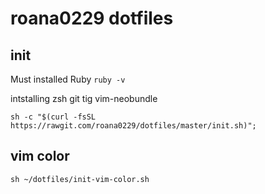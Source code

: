 # roana0229 dotfiles

## init
Must installed Ruby `ruby -v`

intstalling zsh git tig vim-neobundle

`sh -c "$(curl -fsSL https://rawgit.com/roana0229/dotfiles/master/init.sh)";`


## vim color

`sh ~/dotfiles/init-vim-color.sh`
